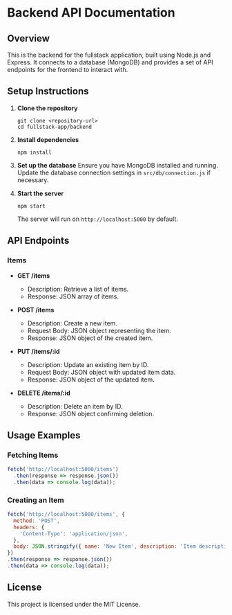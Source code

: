 # Backend API Documentation

## Overview
This is the backend for the fullstack application, built using Node.js and Express. It connects to a database (MongoDB) and provides a set of API endpoints for the frontend to interact with.

## Setup Instructions

1. **Clone the repository**
   ```
   git clone <repository-url>
   cd fullstack-app/backend
   ```

2. **Install dependencies**
   ```
   npm install
   ```

3. **Set up the database**
   Ensure you have MongoDB installed and running. Update the database connection settings in `src/db/connection.js` if necessary.

4. **Start the server**
   ```
   npm start
   ```

   The server will run on `http://localhost:5000` by default.

## API Endpoints

### Items

- **GET /items**
  - Description: Retrieve a list of items.
  - Response: JSON array of items.

- **POST /items**
  - Description: Create a new item.
  - Request Body: JSON object representing the item.
  - Response: JSON object of the created item.

- **PUT /items/:id**
  - Description: Update an existing item by ID.
  - Request Body: JSON object with updated item data.
  - Response: JSON object of the updated item.

- **DELETE /items/:id**
  - Description: Delete an item by ID.
  - Response: JSON object confirming deletion.

## Usage Examples

### Fetching Items
```javascript
fetch('http://localhost:5000/items')
  .then(response => response.json())
  .then(data => console.log(data));
```

### Creating an Item
```javascript
fetch('http://localhost:5000/items', {
  method: 'POST',
  headers: {
    'Content-Type': 'application/json',
  },
  body: JSON.stringify({ name: 'New Item', description: 'Item description' }),
})
.then(response => response.json())
.then(data => console.log(data));
```

## License
This project is licensed under the MIT License.